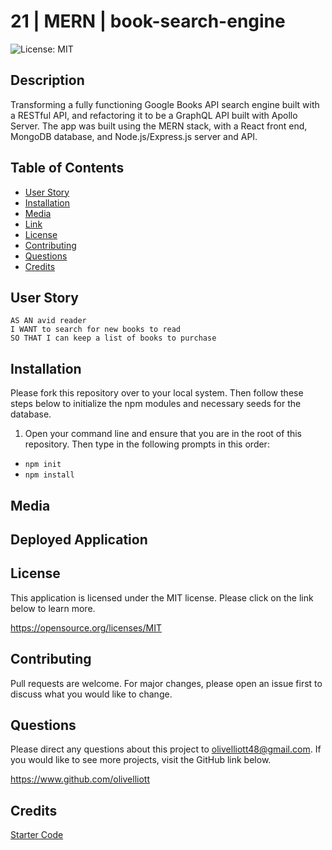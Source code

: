 # 21 | MERN | book-search-engine
![License: MIT](https://img.shields.io/badge/License-MIT-yellow.svg)

## Description
Transforming a fully functioning Google Books API search engine built with a RESTful API, and refactoring it to be a GraphQL API built with Apollo Server. The app was built using the MERN stack, with a React front end, MongoDB database, and Node.js/Express.js server and API. 

## Table of Contents
- [User Story](#user-story)
- [Installation](#installation)
- [Media](#media)
- [Link](#link)
- [License](#license)
- [Contributing](#contributing)
- [Questions](#questions)
- [Credits](#credits)

## User Story
```
AS AN avid reader
I WANT to search for new books to read
SO THAT I can keep a list of books to purchase
```
## Installation

Please fork this repository over to your local system. Then follow these steps below to initialize the npm modules and necessary seeds for the database.

1. Open your command line and ensure that you are in the root of this repository. Then type in the following prompts in this order:

- `npm init`
- `npm install`

## Media



## Deployed Application



## License
This application is licensed under the MIT license. Please click on the link below to learn more.

https://opensource.org/licenses/MIT

## Contributing

Pull requests are welcome. For major changes, please open an issue first to discuss what you would like to change.

## Questions

Please direct any questions about this project to olivelliott48@gmail.com. If you would like to see more projects, visit the GitHub link below.

https://www.github.com/olivelliott

## Credits

[Starter Code](https://github.com/coding-boot-camp/symmetrical-bassoon)